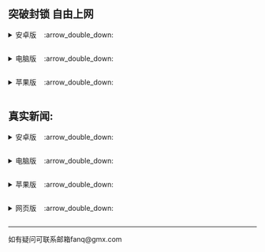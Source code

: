 <h2>
</a><strong>突破封锁 自由上网</strong>
</h2>
<p><details><summary>安卓版</a>&nbsp;&nbsp;&nbsp;&nbsp;:arrow_double_down:</p></summary>
<p>&nbsp;&nbsp;&nbsp;&nbsp;&nbsp;&nbsp;&nbsp;&nbsp;&nbsp;&nbsp;<a href="https://cdn.jsdelivr.net/gh/truth5/rj/um5.4.apk">无界 </a></p>
<p>&nbsp;&nbsp;&nbsp;&nbsp;&nbsp;&nbsp;&nbsp;&nbsp;&nbsp;&nbsp;<a href="https://cdn.jsdelivr.net/gh/truth5/rj/u2.2.6.apk">无界VPN版 </a></p>
<p>&nbsp;&nbsp;&nbsp;&nbsp;&nbsp;&nbsp;&nbsp;&nbsp;&nbsp;&nbsp;<a href="https://cdn.jsdelivr.net/gh/truth5/rj/fgma.apk">自由门 </a></p>
<p>&nbsp;&nbsp;&nbsp;&nbsp;&nbsp;&nbsp;&nbsp;&nbsp;&nbsp;&nbsp;<a href="https://cdn.jsdelivr.net/gh/truth5/rj/fgvpn1.3.apk">自由门VPN版 </a></p>
<p>&nbsp;&nbsp;&nbsp;&nbsp;&nbsp;&nbsp;&nbsp;&nbsp;&nbsp;&nbsp;<a href="https://cdn.jsdelivr.net/gh/truth5/rj/psiphon3.apk">赛风 </a></p>
</details>

<p><details><summary>电脑版</a>&nbsp;&nbsp;&nbsp;&nbsp;:arrow_double_down:</p></summary>
<p>&nbsp;&nbsp;&nbsp;&nbsp;&nbsp;&nbsp;&nbsp;&nbsp;&nbsp;&nbsp;<a href="https://cdn.jsdelivr.net/gh/truth5/rj/u2132.zip">无界 </a></p>
<p>&nbsp;&nbsp;&nbsp;&nbsp;&nbsp;&nbsp;&nbsp;&nbsp;&nbsp;&nbsp;<a href="https://cdn.jsdelivr.net/gh/truth5/rj/fg799p.zip">自由门 </a></p>
<p>&nbsp;&nbsp;&nbsp;&nbsp;&nbsp;&nbsp;&nbsp;&nbsp;&nbsp;&nbsp;<a href="https://cdn.jsdelivr.net/gh/truth5/rj/psiphon3.zip">赛风 </a></p>
</details>

<p><details><summary>苹果版</a>&nbsp;&nbsp;&nbsp;&nbsp;:arrow_double_down:</p></summary>
<p>&nbsp;&nbsp;&nbsp;&nbsp;&nbsp;&nbsp;&nbsp;&nbsp;&nbsp;&nbsp;<a href="https://github.com/wujieliulan/forum">无界 </a></p>
<p>&nbsp;&nbsp;&nbsp;&nbsp;&nbsp;&nbsp;&nbsp;&nbsp;&nbsp;&nbsp;<a href="https://itunes.apple.com/us/app/psiphon/id1276263909?ls=1&mt=8">赛风 </a></p>
<p>&nbsp;&nbsp;&nbsp;&nbsp;&nbsp;&nbsp;&nbsp;&nbsp;&nbsp;&nbsp;<a href="https://itunes.apple.com/us/app/psiphon-browser/id1193362444?ls=1&mt=8">赛风浏览器 </a></p>
</details>
<h2>
</a><strong>真实新闻:</strong>
</h2>
<p><details><summary>安卓版</a>&nbsp;&nbsp;&nbsp;&nbsp;:arrow_double_down:</p></summary>
<p>&nbsp;&nbsp;&nbsp;&nbsp;&nbsp;&nbsp;&nbsp;&nbsp;&nbsp;&nbsp;<a href="https://cdn.jsdelivr.net/gh/truth5/rj/szmj_v6.4.apk">神州明见 </a></p>
<p>&nbsp;&nbsp;&nbsp;&nbsp;&nbsp;&nbsp;&nbsp;&nbsp;&nbsp;&nbsp;<a href="https://cdn.jsdelivr.net/gh/truth5/rj/szmjtv_v6.4.apk">神州TV版 </a></p>
<p>&nbsp;&nbsp;&nbsp;&nbsp;&nbsp;&nbsp;&nbsp;&nbsp;&nbsp;&nbsp;<a href="https://cdn.jsdelivr.net/gh/truth5/rj/td-sj.zip">退党中心 </a></p>
<p>&nbsp;&nbsp;&nbsp;&nbsp;&nbsp;&nbsp;&nbsp;&nbsp;&nbsp;&nbsp;<a href="https://github.com/fqcdn/fq/releases/download/v1.0.0/fq.apk">大纪元 </a></p>
</details>

<p><details><summary>电脑版</a>&nbsp;&nbsp;&nbsp;&nbsp;:arrow_double_down:</p></summary>
<p>&nbsp;&nbsp;&nbsp;&nbsp;&nbsp;&nbsp;&nbsp;&nbsp;&nbsp;&nbsp;<a href="https://github.com/truth5/rj/releases/download/td/td-pc.zip">退党中心 </a></p>
<p>&nbsp;&nbsp;&nbsp;&nbsp;&nbsp;&nbsp;&nbsp;&nbsp;&nbsp;&nbsp;<a href="https://github.com/fqcdn/fq/releases/download/v1.0.0/epoch_access-1.0.1-win32.zip">大纪元 </a></p>
</details>

<p><details><summary>苹果版</a>&nbsp;&nbsp;&nbsp;&nbsp;:arrow_double_down:</p></summary>
<p>&nbsp;&nbsp;&nbsp;&nbsp;&nbsp;&nbsp;&nbsp;&nbsp;&nbsp;&nbsp;<a href="https://github.com/truth5/td-ios">退党中心 </a></p>
<p>&nbsp;&nbsp;&nbsp;&nbsp;&nbsp;&nbsp;&nbsp;&nbsp;&nbsp;&nbsp;<a href="https://apps.apple.com/us/app/soh/id830022184?ign-mpt=uo%3D4">希望之声 </a></p>
<p>&nbsp;&nbsp;&nbsp;&nbsp;&nbsp;&nbsp;&nbsp;&nbsp;&nbsp;&nbsp;<a href="https://github.com/fqcdn/fq/releases/download/v1.0.0/epoch_access-1.0.1-mac.zip">大纪元 </a></p>
</details>

<p><details><summary>网页版</a>&nbsp;&nbsp;&nbsp;&nbsp;:arrow_double_down:</p></summary>
<p>&nbsp;&nbsp;&nbsp;&nbsp;&nbsp;&nbsp;&nbsp;&nbsp;&nbsp;&nbsp;<a href="https://github.com/tui590285/www">新闻热点 </a></p>
<p>&nbsp;&nbsp;&nbsp;&nbsp;&nbsp;&nbsp;&nbsp;&nbsp;&nbsp;&nbsp;<a href="https://cdn.jsdelivr.net/gh/truth5/rj/web2.0.zip">神州明见 </a></p>
<p>&nbsp;&nbsp;&nbsp;&nbsp;&nbsp;&nbsp;&nbsp;&nbsp;&nbsp;&nbsp;<a href="https://github.com/gfw-breaker/banned-news3">禁闻聚合 </a></p>
</details>


<hr>
<p>如有疑问可联系邮箱fanq@gmx.com</p>
